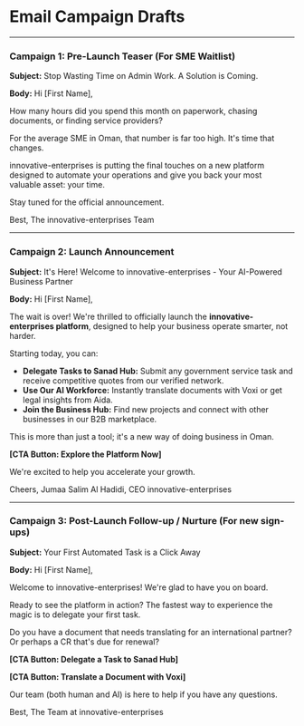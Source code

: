 
# Email Campaign Drafts

---

### Campaign 1: Pre-Launch Teaser (For SME Waitlist)

**Subject:** Stop Wasting Time on Admin Work. A Solution is Coming.

**Body:**
Hi [First Name],

How many hours did you spend this month on paperwork, chasing documents, or finding service providers?

For the average SME in Oman, that number is far too high. It's time that changes.

innovative-enterprises is putting the final touches on a new platform designed to automate your operations and give you back your most valuable asset: your time.

Stay tuned for the official announcement.

Best,
The innovative-enterprises Team

---

### Campaign 2: Launch Announcement

**Subject:** It's Here! Welcome to innovative-enterprises - Your AI-Powered Business Partner

**Body:**
Hi [First Name],

The wait is over! We're thrilled to officially launch the **innovative-enterprises platform**, designed to help your business operate smarter, not harder.

Starting today, you can:
- **Delegate Tasks to Sanad Hub:** Submit any government service task and receive competitive quotes from our verified network.
- **Use Our AI Workforce:** Instantly translate documents with Voxi or get legal insights from Aida.
- **Join the Business Hub:** Find new projects and connect with other businesses in our B2B marketplace.

This is more than just a tool; it's a new way of doing business in Oman.

**[CTA Button: Explore the Platform Now]**

We're excited to help you accelerate your growth.

Cheers,
Jumaa Salim Al Hadidi, CEO
innovative-enterprises

---

### Campaign 3: Post-Launch Follow-up / Nurture (For new sign-ups)

**Subject:** Your First Automated Task is a Click Away

**Body:**
Hi [First Name],

Welcome to innovative-enterprises! We're glad to have you on board.

Ready to see the platform in action? The fastest way to experience the magic is to delegate your first task.

Do you have a document that needs translating for an international partner? Or perhaps a CR that's due for renewal?

**[CTA Button: Delegate a Task to Sanad Hub]**

**[CTA Button: Translate a Document with Voxi]**

Our team (both human and AI) is here to help if you have any questions.

Best,
The Team at innovative-enterprises

    